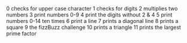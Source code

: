 0 checks for upper case character
1 checks for digits
2 multiplies two numbers
3 print numbers 0-9
4 print the digits without 2 & 4
5 print numbers 0-14 ten times
6 print a line
7 prints a diagonal line
8 prints a square
9 the fizzBuzz challenge
10 prints a triangle
11 prints the largest prime factor